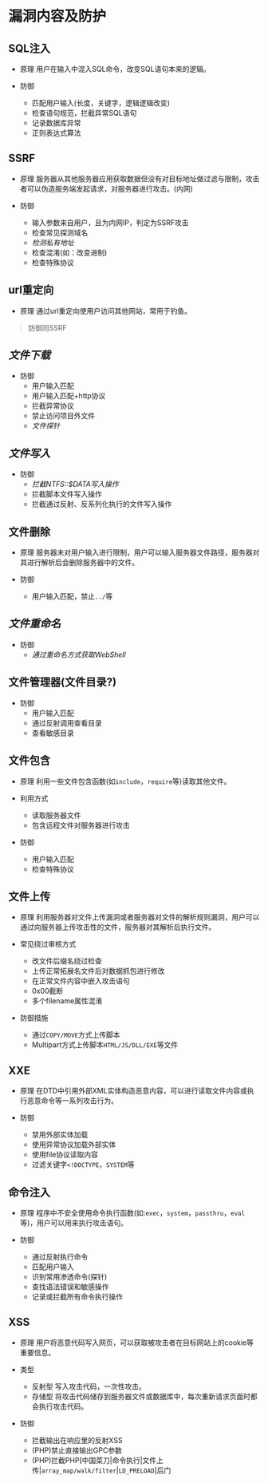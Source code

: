 # 漏洞内容及防护

## SQL注入

- 原理
用户在输入中混入SQL命令，改变SQL语句本来的逻辑。

- 防御
  - 匹配用户输入(长度，关键字，逻辑逻辑改变)
  - 检查语句规范，拦截异常SQL语句
  - 记录数据库异常
  - 正则表达式算法

## SSRF

- 原理
服务器从其他服务器应用获取数据但没有对目标地址做过滤与限制，攻击者可以伪造服务端发起请求，对服务器进行攻击。(内网)

- 防御
  - 输入参数来自用户，且为内网IP，判定为SSRF攻击
  - 检查常见探测域名
  - *检测私有地址*
  - 检查混淆(如：改变进制)
  - 检查特殊协议

## url重定向

- 原理
通过url重定向使用户访问其他网站，常用于钓鱼。

> 防御同SSRF

## *文件下载*

- 防御
  - 用户输入匹配
  - 用户输入匹配+http协议
  - 拦截异常协议
  - 禁止访问项目外文件
  - *文件探针*

## *文件写入*

- 防御
  - *拦截NTFS::$DATA写入操作*
  - 拦截脚本文件写入操作
  - 拦截通过反射、反系列化执行的文件写入操作

## 文件删除

- 原理
服务器未对用户输入进行限制，用户可以输入服务器文件路径，服务器对其进行解析后会删除服务器中的文件。

- 防御
  - 用户输入匹配，禁止`../`等

## *文件重命名*

- 防御
  - *通过重命名方式获取WebShell*

## 文件管理器(文件目录?)

- 防御
  - 用户输入匹配
  - 通过反射调用查看目录
  - 查看敏感目录

## 文件包含

- 原理
利用一些文件包含函数(如`include`，`require`等)读取其他文件。

- 利用方式
  - 读取服务器文件
  - 包含远程文件对服务器进行攻击

- 防御
  - 用户输入匹配
  - 检查特殊协议

## 文件上传

- 原理
利用服务器对文件上传漏洞或者服务器对文件的解析规则漏洞，用户可以通过向服务器上传攻击性的文件，服务器对其解析后执行文件。
- 常见绕过审核方式
  - 改文件后缀名绕过检查
  - 上传正常拓展名文件后对数据抓包进行修改
  - 在正常文件内容中嵌入攻击语句
  - 0x00截断
  - 多个filename属性混淆

- 防御措施
  - 通过`COPY/MOVE`方式上传脚本
  - Multipart方式上传脚本`HTML/JS/DLL/EXE`等文件

## XXE

- 原理
在DTD中引用外部XML实体构造恶意内容，可以进行读取文件内容或执行恶意命令等一系列攻击行为。

- 防御
  - 禁用外部实体加载
  - 使用异常协议加载外部实体
  - 使用file协议读取内容
  - 过滤关键字`<!DOCTYPE`，`SYSTEM`等

## 命令注入

- 原理
程序中不安全使用命令执行函数(如:`exec`，`system`，`passthru`，`eval`等)，用户可以用来执行攻击语句。

- 防御
  - 通过反射执行命令
  - 匹配用户输入
  - 识别常用渗透命令(探针)
  - 查找语法错误和敏感操作
  - 记录或拦截所有命令执行操作

## XSS

- 原理
用户将恶意代码写入网页，可以获取被攻击者在目标网站上的cookie等重要信息。

- 类型
  - 反射型
    写入攻击代码，一次性攻击。
  - 存储型
    将攻击代码储存到服务器文件或数据库中，每次重新请求页面时都会执行攻击代码。

- 防御
  - 拦截输出在响应里的反射XSS
  - (PHP)禁止直接输出GPC参数
  - (PHP)拦截PHP[中国菜刀|命令执行|文件上传|`array_map/walk/filter`|`LD_PRELOAD`]后门
